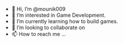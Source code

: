 - 👋 Hi, I’m @mounik009
- 👀 I’m interested in Game Development.
- 🌱 I’m currently learning how to build games.
- 💞️ I’m looking to collaborate on 
- 📫 How to reach me ...

<!---
mounik009/mounik009 is a ✨ special ✨ repository because its `README.md` (this file) appears on your GitHub profile.
You can click the Preview link to take a look at your changes.
--->

